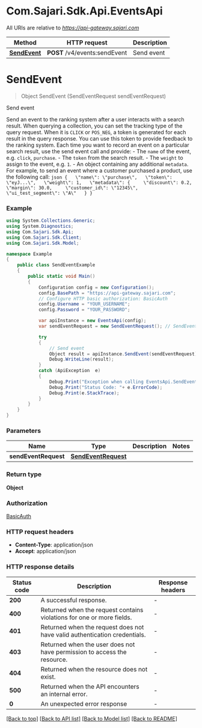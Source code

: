 # Com.Sajari.Sdk.Api.EventsApi

All URIs are relative to *https://api-gateway.sajari.com*

Method | HTTP request | Description
------------- | ------------- | -------------
[**SendEvent**](EventsApi.md#sendevent) | **POST** /v4/events:sendEvent | Send event


<a name="sendevent"></a>
# **SendEvent**
> Object SendEvent (SendEventRequest sendEventRequest)

Send event

Send an event to the ranking system after a user interacts with a search result.  When querying a collection, you can set the tracking type of the query request. When it is `CLICK` or `POS_NEG`, a token is generated for each result in the query response. You can use this token to provide feedback to the ranking system. Each time you want to record an event on a particular search result, use the send event call and provide:  - The `name` of the event, e.g. `click`, `purchase`. - The `token` from the search result. - The `weight` to assign to the event, e.g. `1`. - An object containing any additional `metadata`.  For example, to send an event where a customer purchased a product, use the following call:  ```json {   \"name\": \"purchase\",   \"token\": \"eyJ...\",   \"weight\": 1,   \"metadata\": {     \"discount\": 0.2,     \"margin\": 30.0,     \"customer_id\": \"12345\",     \"ui_test_segment\": \"A\"   } } ```

### Example
```csharp
using System.Collections.Generic;
using System.Diagnostics;
using Com.Sajari.Sdk.Api;
using Com.Sajari.Sdk.Client;
using Com.Sajari.Sdk.Model;

namespace Example
{
    public class SendEventExample
    {
        public static void Main()
        {
            Configuration config = new Configuration();
            config.BasePath = "https://api-gateway.sajari.com";
            // Configure HTTP basic authorization: BasicAuth
            config.Username = "YOUR_USERNAME";
            config.Password = "YOUR_PASSWORD";

            var apiInstance = new EventsApi(config);
            var sendEventRequest = new SendEventRequest(); // SendEventRequest | 

            try
            {
                // Send event
                Object result = apiInstance.SendEvent(sendEventRequest);
                Debug.WriteLine(result);
            }
            catch (ApiException  e)
            {
                Debug.Print("Exception when calling EventsApi.SendEvent: " + e.Message );
                Debug.Print("Status Code: "+ e.ErrorCode);
                Debug.Print(e.StackTrace);
            }
        }
    }
}
```

### Parameters

Name | Type | Description  | Notes
------------- | ------------- | ------------- | -------------
 **sendEventRequest** | [**SendEventRequest**](SendEventRequest.md)|  | 

### Return type

**Object**

### Authorization

[BasicAuth](../README.md#BasicAuth)

### HTTP request headers

 - **Content-Type**: application/json
 - **Accept**: application/json

### HTTP response details
| Status code | Description | Response headers |
|-------------|-------------|------------------|
| **200** | A successful response. |  -  |
| **400** | Returned when the request contains violations for one or more fields. |  -  |
| **401** | Returned when the request does not have valid authentication credentials. |  -  |
| **403** | Returned when the user does not have permission to access the resource. |  -  |
| **404** | Returned when the resource does not exist. |  -  |
| **500** | Returned when the API encounters an internal error. |  -  |
| **0** | An unexpected error response |  -  |

[[Back to top]](#) [[Back to API list]](../README.md#documentation-for-api-endpoints) [[Back to Model list]](../README.md#documentation-for-models) [[Back to README]](../README.md)

